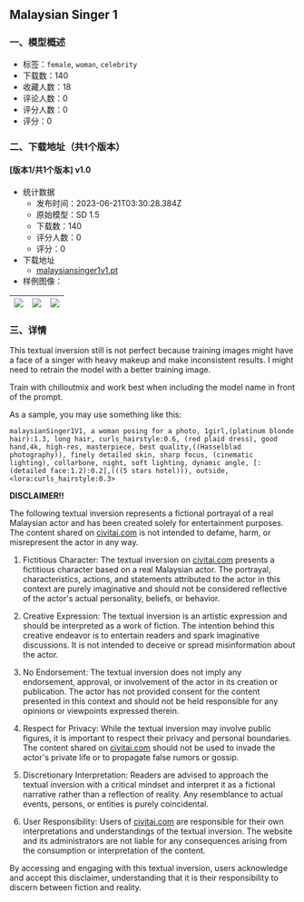 ## Malaysian Singer 1
### 一、模型概述

- 标签：`female`, `woman`, `celebrity`
- 下载数：140
- 收藏人数：18
- 评论人数：0
- 评分人数：0
- 评分：0

### 二、下载地址（共1个版本）

#### [版本1/共1个版本] v1.0

- 统计数据
  - 发布时间：2023-06-21T03:30:28.384Z
  - 原始模型：SD 1.5
  - 下载数：140
  - 评分人数：0
  - 评分：0
- 下载地址
  - [malaysiansinger1v1.pt](https://civitai.com/api/download/models/100663)
- 样例图像：

| <img src="https://image.civitai.com/xG1nkqKTMzGDvpLrqFT7WA/f547cfe8-45d9-4360-bb77-72a3947931da/width=450/1227370.jpeg" /> | <img src="https://image.civitai.com/xG1nkqKTMzGDvpLrqFT7WA/6fd0584b-7b7c-4c9d-862d-2e64ebc11caf/width=450/1227372.jpeg" /> | <img src="https://image.civitai.com/xG1nkqKTMzGDvpLrqFT7WA/074a0913-64d3-43df-8fb3-79e4ed9c4a1d/width=450/1227373.jpeg" /> |
| ---- | ---- | ---- |


### 三、详情
<p>This textual inversion still is not perfect because training images might have a face of a singer with heavy makeup and make inconsistent results. I might need to retrain the model with a better training image.</p><p>Train with chilloutmix and work best when including the model name in front of the prompt.</p><p>As a sample, you may use something like this:</p><pre><code>malaysianSinger1V1, a woman posing for a photo, 1girl,(platinum blonde hair):1.3, long hair, curls_hairstyle:0.6, (red plaid dress), good hand,4k, high-res, masterpiece, best quality,((Hasselblad photography)), finely detailed skin, sharp focus, (cinematic lighting), collarbone, night, soft lighting, dynamic angle, [:(detailed face:1.2):0.2],(((5 stars hotel))), outside, &lt;lora:curls_hairstyle:0.3&gt;</code></pre><p><strong>DISCLAIMER!!</strong></p><p>The following textual inversion represents a fictional portrayal of a real Malaysian actor and has been created solely for entertainment purposes. The content shared on <a target="_blank" rel="ugc" href="http://civitai.com">civitai.com</a> is not intended to defame, harm, or misrepresent the actor in any way.</p><ol><li><p>Fictitious Character: The textual inversion on <a target="_blank" rel="ugc" href="http://civitai.com">civitai.com</a> presents a fictitious character based on a real Malaysian actor. The portrayal, characteristics, actions, and statements attributed to the actor in this context are purely imaginative and should not be considered reflective of the actor's actual personality, beliefs, or behavior.</p></li><li><p>Creative Expression: The textual inversion is an artistic expression and should be interpreted as a work of fiction. The intention behind this creative endeavor is to entertain readers and spark imaginative discussions. It is not intended to deceive or spread misinformation about the actor.</p></li><li><p>No Endorsement: The textual inversion does not imply any endorsement, approval, or involvement of the actor in its creation or publication. The actor has not provided consent for the content presented in this context and should not be held responsible for any opinions or viewpoints expressed therein.</p></li><li><p>Respect for Privacy: While the textual inversion may involve public figures, it is important to respect their privacy and personal boundaries. The content shared on <a target="_blank" rel="ugc" href="http://civitai.com">civitai.com</a> should not be used to invade the actor's private life or to propagate false rumors or gossip.</p></li><li><p>Discretionary Interpretation: Readers are advised to approach the textual inversion with a critical mindset and interpret it as a fictional narrative rather than a reflection of reality. Any resemblance to actual events, persons, or entities is purely coincidental.</p></li><li><p>User Responsibility: Users of <a target="_blank" rel="ugc" href="http://civitai.com">civitai.com</a> are responsible for their own interpretations and understandings of the textual inversion. The website and its administrators are not liable for any consequences arising from the consumption or interpretation of the content.</p></li></ol><p>By accessing and engaging with this textual inversion, users acknowledge and accept this disclaimer, understanding that it is their responsibility to discern between fiction and reality.</p>